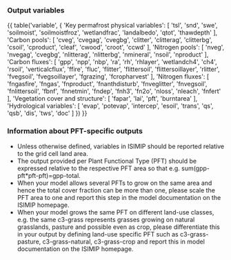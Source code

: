 ### Output variables

{{ table('variable', {
    'Key permafrost physical variables': [
        'tsl',
        'snd',
        'swe',
        'soilmoist',
        'soilmoistfroz',
        'wetlandfrac',
        'landalbedo',
        'qtot',
        'thawdepth'
    ],
    'Carbon pools': [
        'cveg',
        'cvegag',
        'cvegbg',
        'clitter',
        'clitterag',
        'clitterbg',
        'csoil',
        'cproduct',
        'cleaf',
        'cwood',
        'croot',
        'ccwd'
    ],
    'Nitrogen pools': [
        'nveg',
        'nvegag',
        'cvegbg',
        'nlitterag',
        'nlitterbg',
        'nmineral',
        'nsoil',
        'nproduct'
    ],
    'Carbon fluxes': [
        'gpp',
        'npp',
        'nbp',
        'ra',
        'rh',
        'rhlayer',
        'wetlandch4',
        'ch4',
        'rsoil',
        'verticalcflux',
        'ffire',
        'fluc',
        'flitter',
        'flittersoil',
        'flittersoillayer',
        'rlitter',
        'fvegsoil',
        'fvegsoillayer',
        'fgrazing',
        'fcropharvest'
    ],
    'Nitrogen fluxes': [
        'fngasfire',
        'fngas',
        'fnproduct',
        'fnanthdisturb',
        'fnveglitter',
        'fnvegsoil',
        'fnlittersoil',
        'fbnf',
        'fnnetmin',
        'fndep',
        'fnh3',
        'fn2o',
        'nloss',
        'nleach',
        'fnfert'
        ],
    'Vegetation cover and structure': [
        'fapar',
        'lai',
        'pft',
        'burntarea'
    ],
    'Hydrological variables': [
        'evap',
        'potevap',
        'intercep',
        'esoil',
        'trans',
        'qs',
        'qsb',
        'dis',
        'tws',
        'doc'
    ]
}) }}

### Information about PFT-specific outputs

* Unless otherwise defined, variables in ISIMIP should be reported relative to the grid cell land area.
* The output provided per Plant Functional Type (PFT) should be expressed relative to the respective PFT area so that e.g. sum(gpp-pft\*pft-pft)=gpp-total.
* When your model allows several PFTs to grow on the same area and hence the total cover fraction can be more than one, please scale the PFT area to one and report this step in the model documentation on the ISIMIP homepage.
* When your model grows the same PFT on different land-use classes, e.g. the same c3-grass represents grasses growing on natural grasslands, pasture and possible even as crop, please differentiate this in your output by defining land-use specific PFT such as c3-grass-pasture, c3-grass-natural, c3-grass-crop and report this in model documentation on the ISIMIP homepage.
